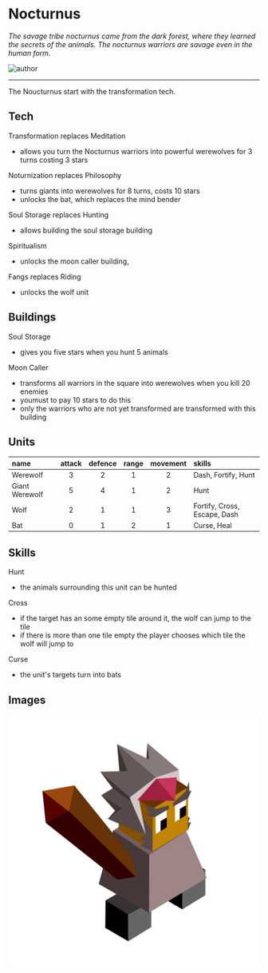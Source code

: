 # Nocturnus

*The savage tribe nocturnus came from the dark forest, where they learned the secrets of the animals. The nocturnus warriors are savage even in the human form.*

![author](https://img.shields.io/badge/author-Eduon%230002-%237289DA)

---

The Noucturnus start with the transformation tech.

## Tech

Transformation replaces Meditation

- allows you turn the Nocturnus warriors into powerful werewolves for 3 turns costing 3 stars

Noturnization replaces Philosophy

- turns giants into werewolves for 8 turns, costs 10 stars
- unlocks the bat, which replaces the mind bender

Soul Storage replaces Hunting

- allows building the soul storage building

Spiritualism

- unlocks the moon caller building, 

Fangs replaces Riding

- unlocks the wolf unit

## Buildings

Soul Storage

- gives you five stars when you hunt 5 animals

Moon Caller

- transforms all warriors in the square into werewolves when you kill 20 enemies
- youmust to pay 10 stars to do this
- only the warriors who are not yet transformed are transformed with this building

## Units

| name | attack | defence | range | movement | skills |
|:-----|:------:|:-------:|:-----:|:--------:|:-------|
| Werewolf | 3 | 2 | 1 | 2 | Dash, Fortify, Hunt |
| Giant Werewolf | 5 | 4 | 1 | 2 | Hunt |
| Wolf | 2 | 1 | 1 | 3 | Fortify, Cross, Escape, Dash |
| Bat | 0 | 1 | 2 | 1 | Curse, Heal |

## Skills

Hunt

- the animals surrounding this unit can be hunted

Cross

- if the target has an some empty tile around it, the wolf can jump to the tile
- if there is more than one tile empty the player chooses which tile the wolf will jump to

Curse

- the unit's targets turn into bats

## Images

![A Nocturnus warrior](../images/nocturnus0.jpg)
